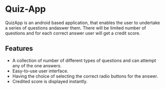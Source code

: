 # Quiz-App
QuizApp is an android based application, that enables the user to undertake a series of questions andaswer them. There will be limited number of questions and for each correct answer user will get a credit score.

## Features

- A collection of number of different types of questions and can attempt any of the one answers.
- Easy-to-use user interface.
- Having the choice of selecting the correct radio buttons for the answer.
- Credited score is displayed instantly.

